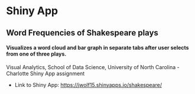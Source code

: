 # Shiny App
## Word Frequencies of Shakespeare plays
#### Visualizes a word cloud and bar graph in separate tabs after user selects from one of three plays.
 
Visual Analytics, School of Data Science, University of North Carolina - Charlotte
Shiny App assignment

- Link to Shiny App: https://jwolf15.shinyapps.io/shakespeare/

